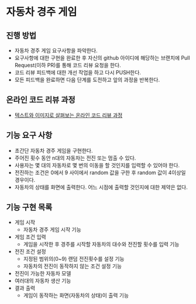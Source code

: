 # 자동차 경주 게임
## 진행 방법
* 자동차 경주 게임 요구사항을 파악한다.
* 요구사항에 대한 구현을 완료한 후 자신의 github 아이디에 해당하는 브랜치에 Pull Request(이하 PR)를 통해 코드 리뷰 요청을 한다.
* 코드 리뷰 피드백에 대한 개선 작업을 하고 다시 PUSH한다.
* 모든 피드백을 완료하면 다음 단계를 도전하고 앞의 과정을 반복한다.

## 온라인 코드 리뷰 과정
* [텍스트와 이미지로 살펴보는 온라인 코드 리뷰 과정](https://github.com/next-step/nextstep-docs/tree/master/codereview)

## 기능 요구 사항
- 초간단 자동차 경주 게임을 구현한다.
- 주어진 횟수 동안 n대의 자동차는 전진 또는 멈출 수 있다. 
- 사용자는 몇 대의 자동차로 몇 번의 이동을 할 것인지를 입력할 수 있어야 한다.
- 전진하는 조건은 0에서 9 사이에서 random 값을 구한 후 random 값이 4이상일 경우이다.
- 자동차의 상태를 화면에 출력한다. 어느 시점에 출력할 것인지에 대한 제약은 없다.

## 기능 구현 목록
- 게임 시작
  * 자동차 경주 게임 시작 기능
- 게임 조건 입력
  * 게임을 시작한 후 경주를 시작할 자동차의 대수와 전진할 횟수를 입력 기능
- 전진 조건 설정 
  * 지정된 범위의(0~9) 랜덤 전진횟수를 설정 기능
  * 자동차의 전진이 동작하지 않는 조건 설정 기능
- 전진이 가능한 자동차 모델
- 여러대의 자동차 생산 기능  
- 결과 출력
  * 게임이 동작하는 화면(자동차의 상태)이 출력 기능 
